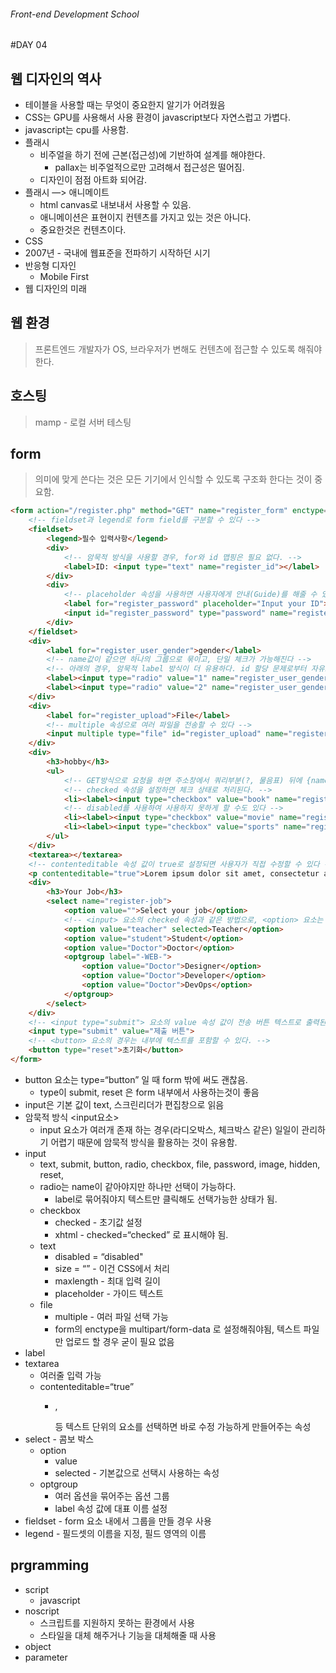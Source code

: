 ###### Front-end Development School

#DAY 04

## 웹 디자인의 역사
* 테이블을 사용할 때는 무엇이 중요한지 알기가 어려웠음
* CSS는 GPU를 사용해서 사용 환경이 javascript보다 자연스럽고 가볍다.
* javascript는 cpu를 사용함.
* 플래시
    * 비주얼을 하기 전에 근본(접근성)에 기반하여 설계를 해야한다.
        * pallax는 비주얼적으로만 고려해서 접근성은 떨어짐.
    * 디자인이 점점 아트화 되어감.
* 플래시 —> 애니메이트
    * html canvas로 내보내서 사용할 수 있음.
    * 애니메이션은 표현이지 컨텐츠를 가지고 있는 것은 아니다.
    * 중요한것은 컨텐츠이다.
* CSS
* 2007년 - 국내에 웹표준을 전파하기 시작하던 시기
* 반응형 디자인
    * Mobile First
* 웹 디자인의 미래

## 웹 환경
> 프론트엔드 개발자가 OS, 브라우저가 변해도 컨텐츠에 접근할 수 있도록 해줘야 한다.

## 호스팅
> mamp - 로컬 서버 테스팅

## form
> 의미에 맞게 쓴다는 것은 모든 기기에서 인식할 수 있도록 구조화 한다는 것이 중요함.
```html
<form action="/register.php" method="GET" name="register_form" enctype="multipart/form-data">
    <!-- fieldset과 legend로 form field를 구분할 수 있다 -->
    <fieldset>
        <legend>필수 입력사항</legend>
        <div>
            <!-- 암묵적 방식을 사용할 경우, for와 id 맵핑은 필요 없다. -->
            <label>ID: <input type="text" name="register_id"></label>
        </div>
        <div>
            <!-- placeholder 속성을 사용하면 사용자에게 안내(Guide)를 해줄 수 있다 -->
            <label for="register_password" placeholder="Input your ID">PASSWORD</label>
            <input id="register_password" type="password" name="register_password">
        </div>
    </fieldset>
    <div>
        <label for="register_user_gender">gender</label>
        <!-- name값이 같으면 하나의 그룹으로 묶이고, 단일 체크가 가능해진다 -->
        <!-- 아래의 경우, 암묵적 label 방식이 더 유용하다. id 할당 문제로부터 자유로워진다 -->
        <label><input type="radio" value="1" name="register_user_gender">Male</label>
        <label><input type="radio" value="2" name="register_user_gender">Female</label>
    </div>
    <div>
        <label for="register_upload">File</label>
        <!-- multiple 속성으로 여러 파일을 전송할 수 있다 -->
        <input multiple type="file" id="register_upload" name="register_upload">
    </div>
    <div>
        <h3>hobby</h3>
        <ul>
            <!-- GET방식으로 요청을 하면 주소창에서 쿼리부분(?, 물음표) 뒤에 {name}={value} 형식으로 쿼리 요청하는 모습을 볼 수 있다. -->
            <!-- checked 속성을 설정하면 체크 상태로 처리된다. -->
            <li><label><input type="checkbox" value="book" name="register_hobby" checked>독서</label></li>
            <!-- disabled를 사용하여 사용하지 못하게 할 수도 있다 -->
            <li><label><input type="checkbox" value="movie" name="register_hobby" disabled>영화관람</label></li>
            <li><label><input type="checkbox" value="sports" name="register_hobby">스포츠</label></li>
        </ul>
    </div>
    <textarea></textarea>
    <!-- contenteditable 속성 값이 true로 설정되면 사용자가 직접 수정할 수 있다 -->
    <p contenteditable="true">Lorem ipsum dolor sit amet, consectetur adipisicing elit. In, blanditiis!</p>
    <div>
        <h3>Your Job</h3>
        <select name="register-job">
            <option value="">Select your job</option>
            <!-- <input> 요소의 checked 속성과 같은 방법으로, <option> 요소는 selected 속성을 설정할 수 있다 -->
            <option value="teacher" selected>Teacher</option>
            <option value="student">Student</option>
            <option value="Doctor">Doctor</option>
            <optgroup label="-WEB-">
                <option value="Doctor">Designer</option>
                <option value="Doctor">Developer</option>
                <option value="Doctor">DevOps</option>
            </optgroup>
        </select>
    </div>
    <!-- <input type="submit"> 요소의 value 속성 값이 전송 버튼 텍스트로 출력된다. -->
    <input type="submit" value="제출 버튼">
    <!-- <button> 요소의 경우는 내부에 텍스트를 포함할 수 있다. -->
    <button type="reset">초기화</button>
</form>
```
* button 요소는 type=“button” 일 때 form 밖에 써도 괜찮음.
    * type이 submit, reset 은 form 내부에서 사용하는것이 좋음
* input은 기본 값이 text, 스크린리더가 편집창으로 읽음
* 암묵적 방식 <label><input요소></label>
    * input 요소가 여러개 존재 하는 경우(라디오박스, 체크박스 같은) 일일이 관리하기 어렵기 때문에 암묵적 방식을 활용하는 것이 유용함.
* input
    * text, submit, button, radio, checkbox, file, password, image, hidden, reset,
    * radio는 name이 같아야지만 하나만 선택이 가능하다.
        * label로 묶어줘야지 텍스트만 클릭해도 선택가능한 상태가 됨.
    * checkbox
        * checked - 초기값 설정
        *  xhtml - checked=“checked” 로 표시해야 됨.
    * text
        * disabled = “disabled"
        * size = “” - 이건 CSS에서 처리
        * maxlength - 최대 입력 길이
        * placeholder - 가이드 텍스트
    * file
        * multiple - 여러 파일 선택 가능
        * form의 enctype을 multipart/form-data 로 설정해줘야됨, 텍스트 파일만 업로드 할 경우 굳이 필요 없음
* label
* textarea
    * 여러줄 입력 가능
    * contenteditable=“true”
        * <p>, <div>등 텍스트 단위의 요소를 선택하면 바로 수정 가능하게 만들어주는 속성
* select - 콤보 박스
    * option
        * value
        * selected -  기본값으로 선택시 사용하는 속성
    * optgroup
        * 여러 옵션을 묶어주는 옵션 그룹
        * label 속성 값에 대표 이름 설정
* fieldset - form 요소 내에서 그룹을 만들 경우 사용
* legend - 필드셋의 이름을 지정, 필드 영역의 이름

## prgramming
* script
    * javascript
* noscript
    * 스크립트를 지원하지 못하는 환경에서 사용
    * 스타일을 대체 해주거나 기능을 대체해줄 때 사용
* object
* parameter
